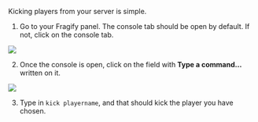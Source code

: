 Kicking players from your server is simple.

1. Go to your Fragify panel. The console tab should be open by default. If not, click on the console tab. 

![](../images/console.png)

2. Once the console is open, click on the field with **Type a command…** written on it.  

![](../images/command.png)

3.  Type in `kick playername`, and that should kick the player you have chosen.